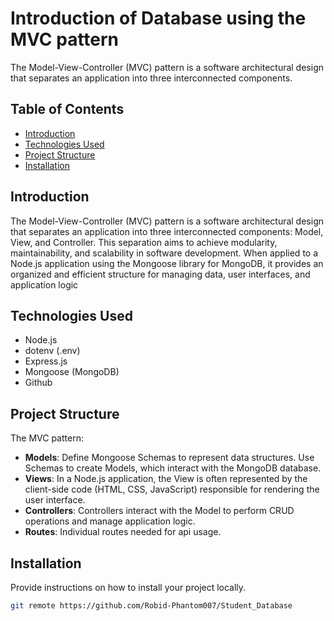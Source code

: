 # Introduction of Database using the MVC pattern

The Model-View-Controller (MVC) pattern is a software architectural design 
that separates an application into three interconnected components.

## Table of Contents
- [Introduction](#introduction)
- [Technologies Used](#technologies-used)
- [Project Structure](#project-structure)
- [Installation](#installation)

## Introduction

The Model-View-Controller (MVC) pattern is a software architectural design 
that separates an application into three interconnected components: Model, View, and Controller. 
This separation aims to achieve modularity, maintainability, and scalability in software development. 
When applied to a Node.js application using the Mongoose library for MongoDB, it provides an organized and efficient structure for managing data, 
user interfaces, and application logic

## Technologies Used

- Node.js
- dotenv (.env)
- Express.js
- Mongoose (MongoDB)
- Github

## Project Structure

The MVC pattern:

- **Models**: Define Mongoose Schemas to represent data structures.
Use Schemas to create Models, which interact with the MongoDB database.
- **Views**: In a Node.js application, the View is often represented by the client-side code
  (HTML, CSS, JavaScript) responsible for rendering the user interface.
- **Controllers**: Controllers interact with the Model to perform CRUD operations and manage application logic.
- **Routes**: Individual routes needed for api usage.

## Installation

Provide instructions on how to install your project locally.

```bash
git remote https://github.com/Robid-Phantom007/Student_Database
